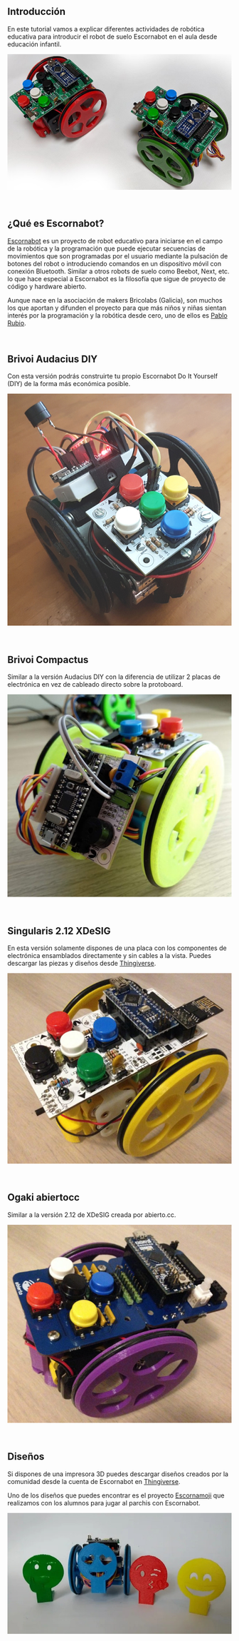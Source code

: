 ## Introducción

En este tutorial vamos a explicar diferentes actividades de robótica educativa para introducir el robot de suelo Escornabot en el aula desde educación infantil.

![](img/escornabot.jpg "Robótica educativa con Escornabot")



<br />



## ¿Qué es Escornabot?

[Escornabot](http://escornabot.com/web/) es un proyecto de robot educativo para iniciarse en el campo de la robótica y la programación que puede ejecutar secuencias de movimientos que son programadas por el usuario mediante la pulsación de botones del robot o introduciendo comandos en un dispositivo móvil con conexión Bluetooth. Similar a otros robots de suelo como Beebot, Next, etc. lo que hace especial a Escornabot es la filosofía que sigue de proyecto de código y hardware abierto.

Aunque nace en la asociación de makers Bricolabs (Galicia), son muchos los que aportan y difunden el proyecto para que más niños y niñas sientan interés por la programación y la robótica desde cero, uno de ellos es [Pablo Rubio](https://pablorubma.cc/escornabot).



<br />



## Brivoi Audacius DIY

Con esta versión podrás construirte tu propio Escornabot Do It Yourself (DIY) de la forma más económica posible.

![](img/brivoi-audacius-diy.jpg "Brivoi Audacius DIY")



<br />



## Brivoi Compactus

Similar a la versión Audacius DIY con la diferencia de utilizar 2 placas de electrónica en vez de cableado directo sobre la protoboard.

![](img/brivoi-compactus.jpg "Brivoi Compactus")



<br />



## Singularis 2.12 XDeSIG

En esta versión solamente dispones de una placa con los componentes de electrónica ensamblados directamente y sin cables a la vista. Puedes descargar las piezas y diseños desde [Thingiverse](https://www.thingiverse.com/thing:3269696).

![](img/singularis-xdesig.jpg "Singularis 2.12 XDeSIG")



<br />



## Ogaki abiertocc

Similar a la versión 2.12 de XDeSIG creada por abierto.cc.

![](img/ogaki-abiertocc.jpg "Ogaki abiertocc")



<br />



## Diseños

Si dispones de una impresora 3D puedes descargar diseños creados por la comunidad desde la cuenta de Escornabot en [Thingiverse](https://www.thingiverse.com/escornabot/designs). 

Uno de los diseños que puedes encontrar es el proyecto [Escornamoji](https://www.thingiverse.com/thing:2939496) que realizamos con los alumnos para jugar al parchis con Escornabot.

![](img/escornamoji.jpg "Escornamoji by @ProgramoErgoSum")
